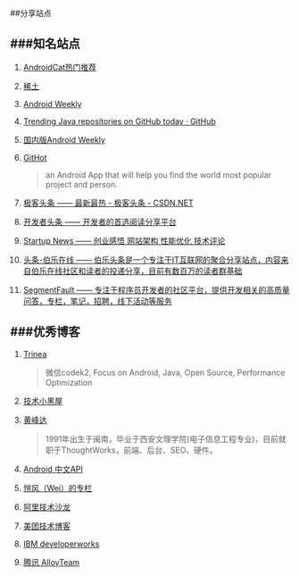 ##分享站点

###知名站点
---
1. [AndroidCat热门推荐](http://androidcat.com/)

2. [稀土](http://gold.xitu.io/#/)

3. [Android Weekly](http://androidweekly.net/)

4. [Trending Java repositories on GitHub today · GitHub](https://github.com/trending?l=java)

5. [国内版Android Weekly](http://www.androidweekly.cn/)

6. [GitHot](https://github.com/andyiac/githot)
	>an Android App that will help you find the world most popular project and person.

7. [极客头条 —— 最新最热 - 极客头条 - CSDN.NET](http://geek.csdn.net/)

8. [开发者头条 —— 开发者的首选阅读分享平台](http://toutiao.io/)

9. [Startup News —— 创业感悟 网站架构 性能优化 技术评论](http://news.dbanotes.net/)

10. [头条-伯乐在线 —— 伯乐头条是一个专注于IT互联网的聚合分享站点，内容来自伯乐在线社区和读者的投递分享，目前有数百万的读者群基础](http://top.jobbole.com/)

11. [SegmentFault —— 专注于程序员开发者的社区平台，提供开发相关的高质量问答，专栏，笔记，招聘，线下活动等服务](http://segmentfault.com/)

###优秀博客
---
1. [Trinea](http://www.trinea.cn/)
  	 
	>微信codek2, Focus on Android, Java, Open Source, Performance Optimization
2. [技术小黑屋](http://droidyue.com/)

3. [黄峰达](https://www.phodal.com/)
	>1991年出生于闽南，毕业于西安文理学院(电子信息工程专业)，目前就职于ThoughtWorks，前端、后台、SEO、硬件。
	
4. [Android 中文API](http://www.cnblogs.com/over140/category/277077.html)

5. [愷风（Wei）的专栏](http://blog.csdn.net/flowingflying?viewmode=contents)

6. [阿里技术沙龙](http://club.alibabatech.org/)

7. [美团技术博客](http://tech.meituan.com/)

8. [IBM developerworks](http://www.ibm.com/developerworks/cn/java/)

9. [腾讯 AlloyTeam](http://www.alloyteam.com/)

 